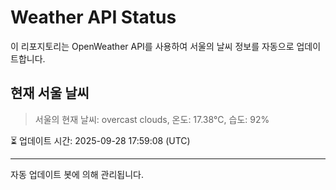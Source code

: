 
# Weather API Status

이 리포지토리는 OpenWeather API를 사용하여 서울의 날씨 정보를 자동으로 업데이트합니다.

## 현재 서울 날씨
> 서울의 현재 날씨: overcast clouds, 온도: 17.38°C, 습도: 92%

⏳ 업데이트 시간: 2025-09-28 17:59:08 (UTC)

---
자동 업데이트 봇에 의해 관리됩니다.
